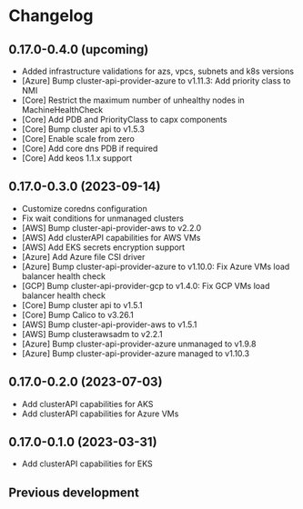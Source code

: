 # Changelog

## 0.17.0-0.4.0 (upcoming)

* Added infrastructure validations for azs, vpcs, subnets and k8s versions
* [Azure] Bump cluster-api-provider-azure to v1.11.3: Add priority class to NMI
* [Core] Restrict the maximum number of unhealthy nodes in MachineHealthCheck
* [Core] Add PDB and PriorityClass to capx components
* [Core] Bump cluster api to v1.5.3
* [Core] Enable scale from zero
* [Core] Add core dns PDB if required
* [Core] Add keos 1.1.x support

## 0.17.0-0.3.0 (2023-09-14)

* Customize coredns configuration
* Fix wait conditions for unmanaged clusters
* [AWS] Bump cluster-api-provider-aws to v2.2.0
* [AWS] Add clusterAPI capabilities for AWS VMs
* [AWS] Add EKS secrets encryption support
* [Azure] Add Azure file CSI driver
* [Azure] Bump cluster-api-provider-azure to v1.10.0: Fix Azure VMs load balancer health check
* [GCP] Bump cluster-api-provider-gcp to v1.4.0: Fix GCP VMs load balancer health check
* [Core] Bump cluster api to v1.5.1
* [Core] Bump Calico to v3.26.1
* [AWS] Bump cluster-api-provider-aws to v1.5.1
* [AWS] Bump clusterawsadm to v2.2.1
* [Azure] Bump cluster-api-provider-azure unmanaged to v1.9.8
* [Azure] Bump cluster-api-provider-azure managed to v1.10.3

## 0.17.0-0.2.0 (2023-07-03)

* Add clusterAPI capabilities for AKS
* Add clusterAPI capabilities for Azure VMs

## 0.17.0-0.1.0 (2023-03-31)

* Add clusterAPI capabilities for EKS

## Previous development

